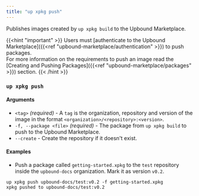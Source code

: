 ```yaml
---
title: "up xpkg push"
---
```


Publishes images created by `up xpkg build` to the Upbound Marketplace. 

{{<hint "important" >}}
Users must [authenticate to the Upbound Marketplace]({{<ref "upbound-marketplace/authentication" >}}) to push packages.  
For more information on the requirements to push an image read the [Creating and Pushing Packages]({{<ref "upbound-marketplace/packages" >}}) section. 
{{< /hint >}}


### `up xpkg push`

#### Arguments
* `<tag>` _(required)_ - A `tag` is the organization, repository and version of the image in the format `<organization>/<repository>:<version>`. 
* `-f, --package <file>` _(required)_ - The package from `up xpkg build` to push to the Upbound Marketplace.
* `--create` - Create the repository if it doesn't exist.


#### Examples
* Push a package called `getting-started.xpkg` to the `test` repository inside the `upbound-docs` organization. Mark it as version `v0.2`.

```shell
up xpkg push upbound-docs/test:v0.2 -f getting-started.xpkg
xpkg pushed to upbound-docs/test:v0.2
```